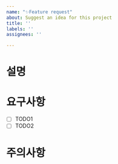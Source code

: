 ```yaml
---
name: "✨Feature request"
about: Suggest an idea for this project
title: ''
labels: ''
assignees: ''

---
```


# 설명

# 요구사항
- [ ] TODO1
- [ ] TODO2

# 주의사항

